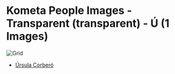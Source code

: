 # Kometa People Images - Transparent (transparent) - Ú (1 Images)
![Grid](grid.jpg)

* [Úrsula Corberó](https://raw.githubusercontent.com/Kometa-Team/People-Images-transparent/master/Ú/Images/%C3%9Arsula%20Corber%C3%B3.png)